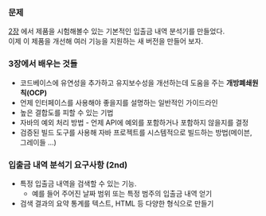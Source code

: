 ### 문제
[2장](https://github.com/kimziou77/RSD/tree/master/02%20%EC%9E%85%EC%B6%9C%EA%B8%88%20%EB%82%B4%EC%97%AD%20%EB%B6%84%EC%84%9D%EA%B8%B0) 에서 제품을 시험해볼수 있는 기본적인 입출금 내역 분석기를 만들었다.  
이제 이 제품을 개선해 여러 기능을 지원하는 새 버전을 만들어 보자.

### 3장에서 배우는 것들  
- 코드베이스에 유연성을 추가하고 유지보수성을 개선하는데 도움을 주는 **개방폐쇄원칙(OCP)**
- 언제 인터페이스를 사용해야 좋을지를 설명하는 일반적인 가이드라인
- 높은 결합도를 피할 수 있는 기법
- 자바의 예외 처리 방법 - 언제 API에 예외를 포함하거나 포함하지 않을지를 결정 
- 검증된 빌드 도구를 사용해 자바 프로젝트를 시스템적으로 빌드하는 방법(메이븐, 그레이들 ...)


### 입출금 내역 분석기 요구사항 (2nd)
- 특정 입출금 내역을 검색할 수 있는 기능.
    - 예를 들어 주어진 날짜 범위 또는 특정 범주의 입출금 내역 얻기
- 검색 결과의 요약 통계를 텍스트, HTML 등 다양한 형식으로 만들기

